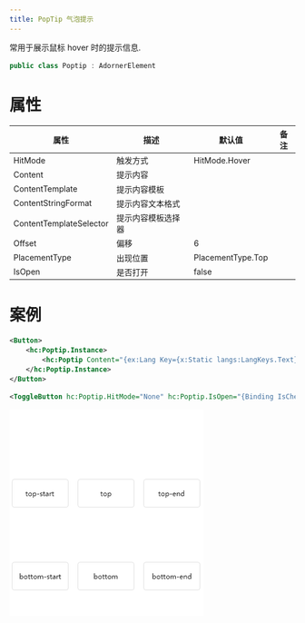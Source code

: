 ```yaml
---
title: PopTip 气泡提示
---
```


常用于展示鼠标 hover 时的提示信息.

```cs
public class Poptip : AdornerElement
```

# 属性

|属性|描述|默认值|备注|
|-|-|-|-|
|HitMode|触发方式|HitMode.Hover||
|Content|提示内容|||
|ContentTemplate|提示内容模板|||
|ContentStringFormat|提示内容文本格式|||
|ContentTemplateSelector|提示内容模板选择器|||
|Offset|偏移|6||
|PlacementType|出现位置|PlacementType.Top||
|IsOpen|是否打开|false|||

# 案例

```xml
<Button>
    <hc:Poptip.Instance>
        <hc:Poptip Content="{ex:Lang Key={x:Static langs:LangKeys.Text}}" PlacementType="TopLeft"/>
    </hc:Poptip.Instance>
</Button>
```

```xml
<ToggleButton hc:Poptip.HitMode="None" hc:Poptip.IsOpen="{Binding IsChecked,RelativeSource={RelativeSource Self}}" hc:Poptip.Content="{ex:Lang Key={x:Static langs:LangKeys.Text}}" hc:Poptip.Placement="RightTop"/>
```

![PopTip](https://raw.githubusercontent.com/HandyOrg/HandyOrgResource/master/HandyControl/Resources/Poptip.gif)